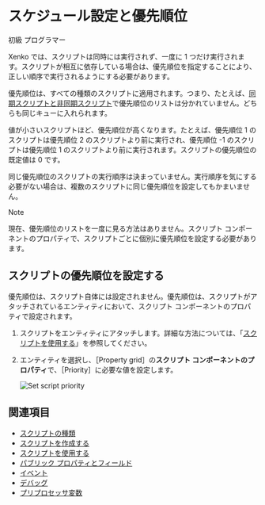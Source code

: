 # スケジュール設定と優先順位

<span class="label label-doc-level">初級</span>
<span class="label label-doc-audience">プログラマー</span>

Xenko では、スクリプトは同時には実行されず、一度に 1 つだけ実行されます。スクリプトが相互に依存している場合は、優先順位を指定することにより、正しい順序で実行されるようにする必要があります。

優先順位は、すべての種類のスクリプトに適用されます。つまり、たとえば、[同期スクリプトと非同期スクリプト](types-of-script.md)で優先順位のリストは分かれていません。どちらも同じキューに入れられます。

値が小さいスクリプトほど、優先順位が高くなります。たとえば、優先順位 1 のスクリプトは優先順位 2 のスクリプトより前に実行され、優先順位 -1 のスクリプトは優先順位 1 のスクリプトより前に実行されます。スクリプトの優先順位の既定値は 0 です。

同じ優先順位のスクリプトの実行順序は決まっていません。実行順序を気にする必要がない場合は、複数のスクリプトに同じ優先順位を設定してもかまいません。

> [!NOTE]
> 現在、優先順位のリストを一度に見る方法はありません。スクリプト コンポーネントのプロパティで、スクリプトごとに個別に優先順位を設定する必要があります。

## スクリプトの優先順位を設定する

優先順位は、スクリプト自体には設定されません。優先順位は、スクリプトがアタッチされているエンティティにおいて、スクリプト コンポーネントのプロパティで設定されます。

1. スクリプトをエンティティにアタッチします。詳細な方法については、「[スクリプトを使用する](use-a-script.md)」を参照してください。

2. エンティティを選択し、［Property grid］の**スクリプト コンポーネントのプロパティ**で、［Priority］に必要な値を設定します。

    ![Set script priority](media/set-script-priority.png)

## 関連項目

* [スクリプトの種類](types-of-script.md)
* [スクリプトを作成する](create-a-script.md)
* [スクリプトを使用する](use-a-script.md)
* [パブリック プロパティとフィールド](public-properties-and-fields.md)
* [イベント](events.md)
* [デバッグ](debugging.md)
* [プリプロセッサ変数](preprocessor-variables.md)
